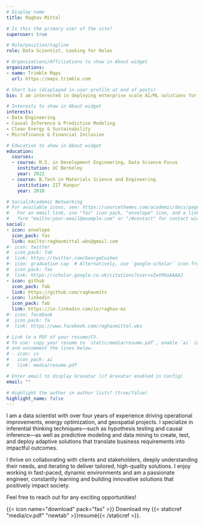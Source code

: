 ```yaml
---
# Display name
title: Raghav Mittal

# Is this the primary user of the site?
superuser: true

# Role/position/tagline
role: Data Scientist, Looking for Roles

# Organizations/Affiliations to show in About widget
organizations:
- name: Trimble Maps
  url: https://maps.trimble.com

# Short bio (displayed in user profile at end of posts)
bio: I am interested in deploying enterprise scale AI/ML solutions for manufacturing, microfinance and healthcare.

# Interests to show in About widget
interests:
- Data Engineering
- Causal Inference & Predictive Modeling
- Clean Energy & Sustainability
- Microfinance & Financial Inclusion

# Education to show in About widget
education:
  courses:
  - course: M.S. in Development Engineering, Data Science Focus
    institution: UC Berkeley
    year: 2022
  - course: B.Tech in Materials Science and Engineering
    institution: IIT Kanpur
    year: 2018

# Social/Academic Networking
# For available icons, see: https://sourcethemes.com/academic/docs/page-builder/#icons
#   For an email link, use "fas" icon pack, "envelope" icon, and a link in the
#   form "mailto:your-email@example.com" or "/#contact" for contact widget.
social:
- icon: envelope
  icon_pack: fas
  link: mailto:raghavmittal.wbs@gmail.com
#- icon: twitter
#  icon_pack: fab
#  link: https://twitter.com/GeorgeCushen
#- icon: graduation-cap  # Alternatively, use `google-scholar` icon from `ai` icon pack
#  icon_pack: fas
#  link: https://scholar.google.co.uk/citations?user=sIwtMXoAAAAJ
- icon: github
  icon_pack: fab
  link: https://github.com/raghavmits
- icon: linkedin
  icon_pack: fab
  link: https://in.linkedin.com/in/raghav-mi
#- icon: facebook
#  icon_pack: fa
#  link: https://www.facebook.com/raghavmittal.wbs

# Link to a PDF of your resume/CV.
# To use: copy your resume to `static/media/resume.pdf`, enable `ai` icons in `params.toml`,
# and uncomment the lines below.
# - icon: cv
#   icon_pack: ai
#   link: media/resume.pdf

# Enter email to display Gravatar (if Gravatar enabled in Config)
email: ""

# Highlight the author in author lists? (true/false)
highlight_name: false
---
```

<!-- 
Raghav has extensive experience as a data scientist with a technology consulting firm, {{< staticref "http://www.dasturenergy.com/" "newtab" >}}Dastur Energy{{< /staticref >}}, advising steel companies on energy optimization, operations improvement and decarbonization strategies. Learning independently about advances in machine learning and its applications in manufacturing, he played a leading role in the organization, steering several initiatives in digital transformation. He has collaborated with subject matter experts, experienced plant engineers, and simulations specialists to design predictive models for enhanced control over manufacturing processes.

While at Dastur Energy, his team prioritized sustainability as the bedrock of new initiatives. Given the magnitude and the increasing rate of anthropogenic CO2 emissions, the team worked on decarbonizing major emitters in the heavy industry – oil refineries and integrated steel plants (ISPs). Raghav's role in these ventures has centered around the selection and simulation of appropriate carbon capture technologies.
Through the projects undertaken, he has demonstrated mental agility while navigating uncertainty and ambiguity across the design, development, and deployment stages. He can work well in a team on account of his pleasing personality, which endears him to one and all. He is amiable and trustworthy. With his motivation, sincerity, and perseverance, Raghav can most satisfactorily and logically accomplish the task assigned to him.
-->

I am a data scientist with over four years of experience driving operational improvements, energy optimization, and geospatial projects. I specialize in inferential thinking techniques—such as hypothesis testing and causal inference—as well as predictive modeling and data mining to create, test, and deploy adaptive solutions that translate business requirements into impactful outcomes.

I thrive on collaborating with clients and stakeholders, deeply understanding their needs, and iterating to deliver tailored, high-quality solutions. I enjoy working in fast-paced, dynamic environments and am a passionate engineer, constantly learning and building innovative solutions that positively impact society.

Feel free to reach out for any exciting opportunities!

{{< icon name="download" pack="fas" >}} Download my {{< staticref "media/cv.pdf" "newtab" >}}resumé{{< /staticref >}}.
